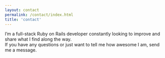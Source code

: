 ```yaml
---
layout: contact
permalink: /contact/index.html
title: 'contact'
---
```


I’m a full-stack Ruby on Rails developer constantly looking to improve and share what I find along the way.<br />
If you have any questions or just want to tell me how awesome I am, send me a message.
